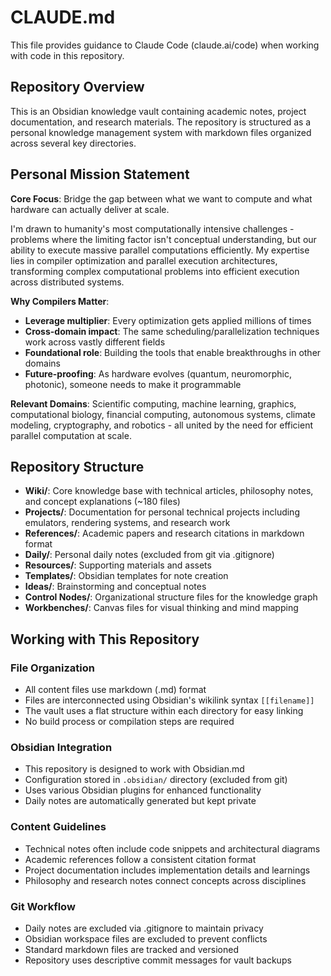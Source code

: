 # CLAUDE.md

This file provides guidance to Claude Code (claude.ai/code) when working with code in this repository.

## Repository Overview

This is an Obsidian knowledge vault containing academic notes, project documentation, and research materials. The repository is structured as a personal knowledge management system with markdown files organized across several key directories.

## Personal Mission Statement

**Core Focus**: Bridge the gap between what we want to compute and what hardware can actually deliver at scale.

I'm drawn to humanity's most computationally intensive challenges - problems where the limiting factor isn't conceptual understanding, but our ability to execute massive parallel computations efficiently. My expertise lies in compiler optimization and parallel execution architectures, transforming complex computational problems into efficient execution across distributed systems.

**Why Compilers Matter**:
- **Leverage multiplier**: Every optimization gets applied millions of times
- **Cross-domain impact**: The same scheduling/parallelization techniques work across vastly different fields
- **Foundational role**: Building the tools that enable breakthroughs in other domains
- **Future-proofing**: As hardware evolves (quantum, neuromorphic, photonic), someone needs to make it programmable

**Relevant Domains**: Scientific computing, machine learning, graphics, computational biology, financial computing, autonomous systems, climate modeling, cryptography, and robotics - all united by the need for efficient parallel computation at scale.

## Repository Structure

- **Wiki/**: Core knowledge base with technical articles, philosophy notes, and concept explanations (~180 files)
- **Projects/**: Documentation for personal technical projects including emulators, rendering systems, and research work
- **References/**: Academic papers and research citations in markdown format
- **Daily/**: Personal daily notes (excluded from git via .gitignore)
- **Resources/**: Supporting materials and assets
- **Templates/**: Obsidian templates for note creation
- **Ideas/**: Brainstorming and conceptual notes
- **Control Nodes/**: Organizational structure files for the knowledge graph
- **Workbenches/**: Canvas files for visual thinking and mind mapping

## Working with This Repository

### File Organization
- All content files use markdown (.md) format
- Files are interconnected using Obsidian's wikilink syntax `[[filename]]`
- The vault uses a flat structure within each directory for easy linking
- No build process or compilation steps are required

### Obsidian Integration
- This repository is designed to work with Obsidian.md
- Configuration stored in `.obsidian/` directory (excluded from git)
- Uses various Obsidian plugins for enhanced functionality
- Daily notes are automatically generated but kept private

### Content Guidelines
- Technical notes often include code snippets and architectural diagrams
- Academic references follow a consistent citation format
- Project documentation includes implementation details and learnings
- Philosophy and research notes connect concepts across disciplines

### Git Workflow
- Daily notes are excluded via .gitignore to maintain privacy
- Obsidian workspace files are excluded to prevent conflicts
- Standard markdown files are tracked and versioned
- Repository uses descriptive commit messages for vault backups